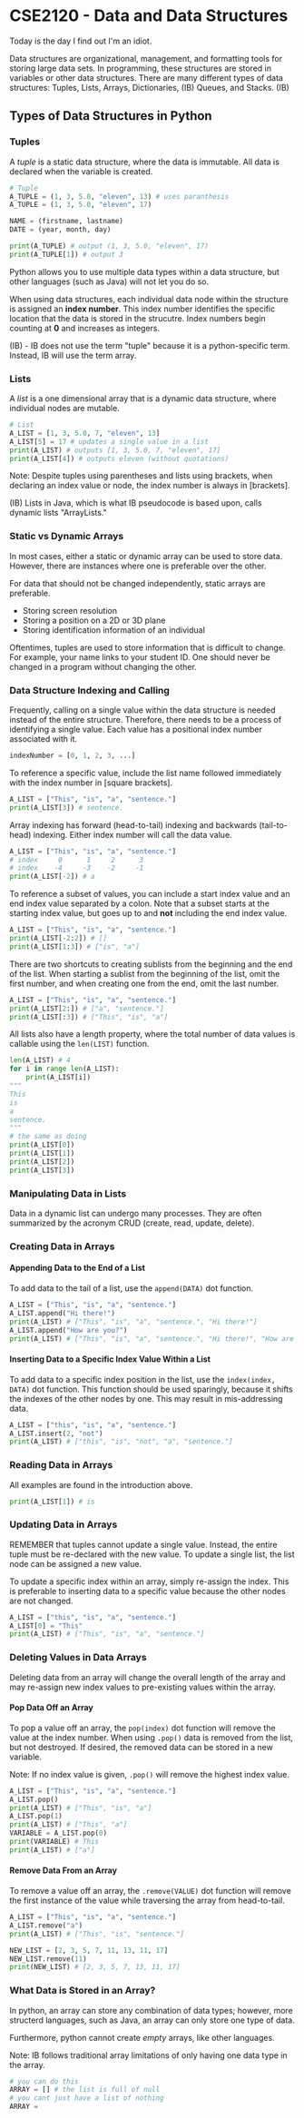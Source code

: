 # CSE2120 - Data and Data Structures

Today is the day I find out I'm an idiot. 

Data structures are organizational, management, and formatting tools for storing large data sets. In programming, these structures are stored in variables or other data structures. There are many different types of data structures: Tuples, Lists, Arrays, Dictionaries, (IB) Queues, and Stacks. (IB)

## Types of Data Structures in Python

### Tuples 

A *tuple* is a static data structure, where the data is immutable. All data is declared when the variable is created. 

```python
# Tuple 
A_TUPLE = (1, 3, 5.0, "eleven", 13) # uses paranthesis
A_TUPLE = (1, 3, 5.0, "eleven", 17)

NAME = (firstname, lastname)
DATE = (year, month, day)

print(A_TUPLE) # output (1, 3, 5.0, "eleven", 17)
print(A_TUPLE[1]) # output 3
```

Python allows you to use multiple data types within a data structure, but other languages (such as Java) will not let you do so. 

When using data structures, each individual data node within the structure is assigned an **index number**. This index number identifies the specific location that the data is stored in the strucutre. Index numbers begin counting at **0** and increases as integers. 

(IB) - IB does not use the term "tuple" because it is a python-specific term. Instead, IB will use the term array. 

### Lists

A *list* is a one dimensional array that is a dynamic data structure, where individual nodes are mutable. 

```python
# List 
A_LIST = [1, 3, 5.0, 7, "eleven", 13]
A_LIST[5] = 17 # updates a single value in a list 
print(A_LIST) # outputs [1, 3, 5.0, 7, "eleven", 17]
print(A_LIST[4]) # outputs eleven (without quotations) 
```

Note: Despite tuples using parentheses and lists using brackets, when declaring an index value or node, the index number is always in [brackets]. 

(IB) Lists in Java, which is what IB pseudocode is based upon, calls dynamic lists "ArrayLists."  

### Static vs Dynamic Arrays 

In most cases, either a static or dynamic array can be used to store data. However, there are instances where one is preferable over the other. 

For data that should not be changed independently, static arrays are preferable. 

- Storing screen resolution 
- Storing a position on a 2D or 3D plane 
- Storing identification information of an individual 

Oftentimes, tuples are used to store information that is difficult to change. For example, your name links to your student ID. One should never be changed in a program without changing the other. 

### Data Structure Indexing and Calling

Frequently, calling on a single value within the data structure is needed instead of the entire structure. Therefore, there needs to be a process of identifying a single value. Each value has a positional index number associated with it. 

```python 
indexNumber = [0, 1, 2, 3, ...]
```

To reference a specific value, include the list name followed immediately with the index number in [square brackets]. 

```python 
A_LIST = ["This", "is", "a", "sentence."]
print(A_LIST[3]) # sentence. 
```

Array indexing has forward (head-to-tail) indexing and backwards (tail-to-head) indexing. Either index number will call the data value. 

```python 
A_LIST = ["This", "is", "a", "sentence."]
# index     0      1     2      3 
# index    -4     -3    -2     -1
print(A_LIST[-2]) # a
```

To reference a subset of values, you can include a start index value and an end index value separated by a colon. Note that a subset starts at the starting index value, but goes up to and **not** including the end index value. 

```python
A_LIST = ["This", "is", "a", "sentence."]
print(A_LIST[-2:2]) # []
print(A_LIST[1:3]) # ["is", "a"]
```

There are two shortcuts to creating sublists from the beginning and the end of the list. When starting a sublist from the beginning of the list, omit the first number, and when creating one from the end, omit the last number. 

```python
A_LIST = ["This", "is", "a", "sentence."]
print(A_LIST[2:]) # ["a", "sentence."]
print(A_LIST[:3]) # ["This", "is", "a"]
```

All lists also have a length property, where the total number of data values is callable using the `len(LIST)` function. 

```python
len(A_LIST) # 4 
for i in range len(A_LIST):
    print(A_LIST[i])
"""
This
is
a
sentence. 
"""
# the same as doing 
print(A_LIST[0])
print(A_LIST[1])
print(A_LIST[2])
print(A_LIST[3])
```

### Manipulating Data in Lists

Data in a dynamic list can undergo many processes. They are often summarized by the acronym CRUD (create, read, update, delete). 

### Creating Data in Arrays

#### Appending Data to the End of a List 

To add data to the tail of a list, use the `append(DATA)` dot function. 

```python
A_LIST = ["This", "is", "a", "sentence."]
A_LIST.append("Hi there!")
print(A_LIST) # ["This", "is", "a", "sentence.", "Hi there!"]
A_LIST.append("How are you?")
print(A_LIST) # ["This", "is", "a", "sentence.", "Hi there!", "How are you?"]
```

#### Inserting Data to a Specific Index Value Within a List 

To add data to a specific index position in the list, use the `index(index, DATA)` dot function. This function should be used sparingly, because it shifts the indexes of the other nodes by one. This may result in mis-addressing data. 

```python
A_LIST = ["this", "is", "a", "sentence."]
A_LIST.insert(2, "not") 
print(A_LIST) # ["this", "is", "not", "a", "sentence."]
```

### Reading Data in Arrays 

All examples are found in the introduction above. 

```python
print(A_LIST[1]) # is
```

### Updating Data in Arrays

REMEMBER that tuples cannot update a single value. Instead, the entire tuple must be re-declared with the new value. To update a single list, the list node can be assigned a new value. 

To update a specific index within an array, simply re-assign the index. This is preferable to inserting data to a specific value because the other nodes are not changed. 

```python 
A_LIST = ["this", "is", "a", "sentence."]
A_LIST[0] = "This"
print(A_LIST) # ["This", "is", "a", "sentence."]
```

### Deleting Values in Data Arrays 

Deleting data from an array will change the overall length of the array and may re-assign new index values to pre-existing values within the array. 

#### Pop Data Off an Array 

To pop a value off an array, the `pop(index)` dot function will remove the value at the index number. When using `.pop()` data is removed from the list, but not destroyed. If desired, the removed data can be stored in a new variable. 

Note: If no index value is given, `.pop()` will remove the highest index value. 

```python
A_LIST = ["This", "is", "a", "sentence."]
A_LIST.pop()
print(A_LIST) # ["This", "is", "a"]
A_LIST.pop(1)
print(A_LIST) # ["This", "a"]
VARIABLE = A_LIST.pop(0)
print(VARIABLE) # This
print(A_LIST) # ["a"]
```

#### Remove Data From an Array

To remove a value off an array, the `.remove(VALUE)` dot function will remove the first instance of the value while traversing the array from head-to-tail. 

```python
A_LIST = ["This", "is", "a", "sentence."]
A_LIST.remove("a")
print(A_LIST) # ["This", "is", "sentence."]

NEW_LIST = [2, 3, 5, 7, 11, 13, 11, 17]
NEW_LIST.remove(11)
print(NEW_LIST) # [2, 3, 5, 7, 13, 11, 17]
```

### What Data is Stored in an Array? 

In python, an array can store any combination of data types; however, more structerd languages, such as Java, an array can only store one type of data. 

Furthermore, python cannot create *empty* arrays, like other languages. 

Note: IB follows traditional array limitations of only having one data type in the array. 

```python
# you can do this
ARRAY = [] # the list is full of null
# you cant just have a list of nothing 
ARRAY = 
```